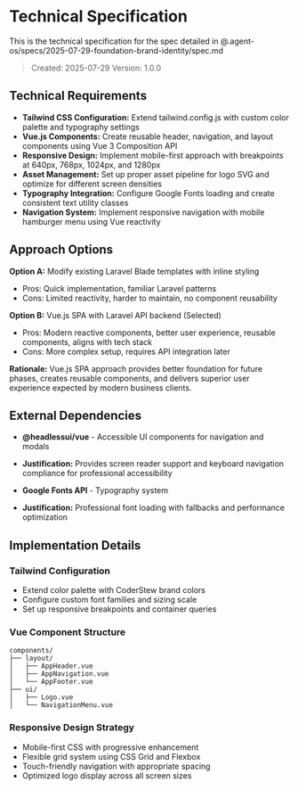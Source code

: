 # Technical Specification

This is the technical specification for the spec detailed in @.agent-os/specs/2025-07-29-foundation-brand-identity/spec.md

> Created: 2025-07-29
> Version: 1.0.0

## Technical Requirements

- **Tailwind CSS Configuration:** Extend tailwind.config.js with custom color palette and typography settings
- **Vue.js Components:** Create reusable header, navigation, and layout components using Vue 3 Composition API
- **Responsive Design:** Implement mobile-first approach with breakpoints at 640px, 768px, 1024px, and 1280px
- **Asset Management:** Set up proper asset pipeline for logo SVG and optimize for different screen densities
- **Typography Integration:** Configure Google Fonts loading and create consistent text utility classes
- **Navigation System:** Implement responsive navigation with mobile hamburger menu using Vue reactivity

## Approach Options

**Option A:** Modify existing Laravel Blade templates with inline styling
- Pros: Quick implementation, familiar Laravel patterns
- Cons: Limited reactivity, harder to maintain, no component reusability

**Option B:** Vue.js SPA with Laravel API backend (Selected)
- Pros: Modern reactive components, better user experience, reusable components, aligns with tech stack
- Cons: More complex setup, requires API integration later

**Rationale:** Vue.js SPA approach provides better foundation for future phases, creates reusable components, and delivers superior user experience expected by modern business clients.

## External Dependencies

- **@headlessui/vue** - Accessible UI components for navigation and modals
- **Justification:** Provides screen reader support and keyboard navigation compliance for professional accessibility

- **Google Fonts API** - Typography system
- **Justification:** Professional font loading with fallbacks and performance optimization

## Implementation Details

### Tailwind Configuration
- Extend color palette with CoderStew brand colors
- Configure custom font families and sizing scale
- Set up responsive breakpoints and container queries

### Vue Component Structure
```
components/
├── layout/
│   ├── AppHeader.vue
│   ├── AppNavigation.vue
│   └── AppFooter.vue
├── ui/
│   ├── Logo.vue
│   └── NavigationMenu.vue
```

### Responsive Design Strategy
- Mobile-first CSS with progressive enhancement
- Flexible grid system using CSS Grid and Flexbox
- Touch-friendly navigation with appropriate spacing
- Optimized logo display across all screen sizes